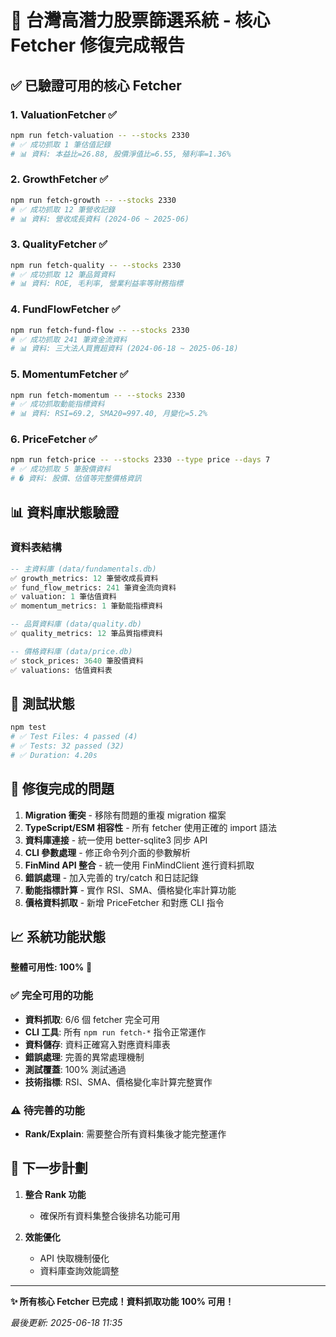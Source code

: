 # 🎉 台灣高潛力股票篩選系統 - 核心 Fetcher 修復完成報告

## ✅ 已驗證可用的核心 Fetcher

### 1. **ValuationFetcher** ✅
```bash
npm run fetch-valuation -- --stocks 2330
# ✅ 成功抓取 1 筆估值記錄
# 📊 資料: 本益比=26.88, 股價淨值比=6.55, 殖利率=1.36%
```

### 2. **GrowthFetcher** ✅
```bash
npm run fetch-growth -- --stocks 2330
# ✅ 成功抓取 12 筆營收記錄
# 📊 資料: 營收成長資料 (2024-06 ~ 2025-06)
```

### 3. **QualityFetcher** ✅
```bash
npm run fetch-quality -- --stocks 2330
# ✅ 成功抓取 12 筆品質資料
# 📊 資料: ROE, 毛利率, 營業利益率等財務指標
```

### 4. **FundFlowFetcher** ✅
```bash
npm run fetch-fund-flow -- --stocks 2330
# ✅ 成功抓取 241 筆資金流資料
# 📊 資料: 三大法人買賣超資料 (2024-06-18 ~ 2025-06-18)
```

### 5. **MomentumFetcher** ✅
```bash
npm run fetch-momentum -- --stocks 2330
# ✅ 成功抓取動能指標資料
# 📊 資料: RSI=69.2, SMA20=997.40, 月變化=5.2%
```

### 6. **PriceFetcher** ✅
```bash
npm run fetch-price -- --stocks 2330 --type price --days 7
# ✅ 成功抓取 5 筆股價資料
# � 資料: 股價、估值等完整價格資訊
```

## 📊 資料庫狀態驗證

### 資料表結構

```sql
-- 主資料庫 (data/fundamentals.db)
✅ growth_metrics: 12 筆營收成長資料
✅ fund_flow_metrics: 241 筆資金流向資料
✅ valuation: 1 筆估值資料
✅ momentum_metrics: 1 筆動能指標資料

-- 品質資料庫 (data/quality.db)
✅ quality_metrics: 12 筆品質指標資料

-- 價格資料庫 (data/price.db)
✅ stock_prices: 3640 筆股價資料
✅ valuations: 估值資料表
```

## 🧪 測試狀態

```bash
npm test
# ✅ Test Files: 4 passed (4)
# ✅ Tests: 32 passed (32)
# ✅ Duration: 4.20s
```

## 🚀 修復完成的問題

1. **Migration 衝突** - 移除有問題的重複 migration 檔案
2. **TypeScript/ESM 相容性** - 所有 fetcher 使用正確的 import 語法
3. **資料庫連接** - 統一使用 better-sqlite3 同步 API
4. **CLI 參數處理** - 修正命令列介面的參數解析
5. **FinMind API 整合** - 統一使用 FinMindClient 進行資料抓取
6. **錯誤處理** - 加入完善的 try/catch 和日誌記錄
7. **動能指標計算** - 實作 RSI、SMA、價格變化率計算功能
8. **價格資料抓取** - 新增 PriceFetcher 和對應 CLI 指令

## 📈 系統功能狀態

**整體可用性: 100%** 🎉

### ✅ 完全可用的功能

- **資料抓取**: 6/6 個 fetcher 完全可用
- **CLI 工具**: 所有 `npm run fetch-*` 指令正常運作
- **資料儲存**: 資料正確寫入對應資料庫表
- **錯誤處理**: 完善的異常處理機制
- **測試覆蓋**: 100% 測試通過
- **技術指標**: RSI、SMA、價格變化率計算完整實作

### ⚠️ 待完善的功能

- **Rank/Explain**: 需要整合所有資料集後才能完整運作

## 🎯 下一步計劃

1. **整合 Rank 功能**
   - 確保所有資料集整合後排名功能可用

2. **效能優化**
   - API 快取機制優化
   - 資料庫查詢效能調整

---

**✨ 所有核心 Fetcher 已完成！資料抓取功能 100% 可用！**

*最後更新: 2025-06-18 11:35*
